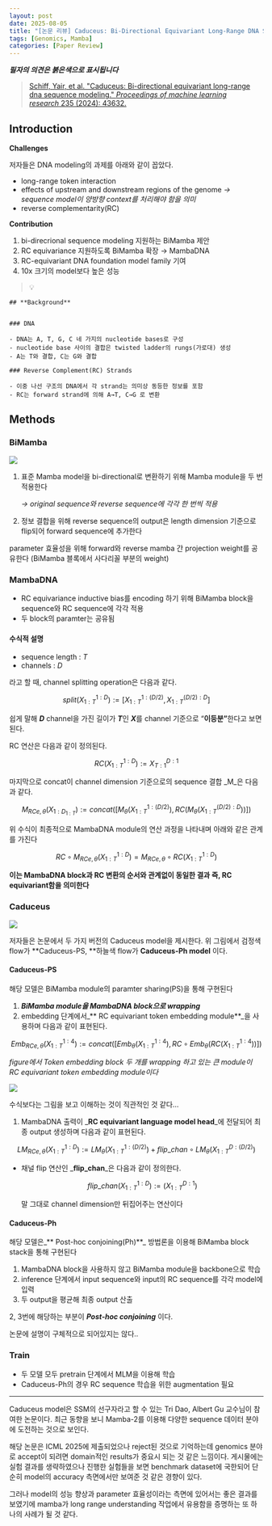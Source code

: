 ```yaml
---
layout: post
date: 2025-08-05
title: "[논문 리뷰] Caduceus: Bi-Directional Equivariant Long-Range DNA Sequence Modeling"
tags: [Genomics, Mamba]
categories: [Paper Review]
---
```


<span class="notion-red">_**필자의 의견은 붉은색으로 표시됩니다**_</span>


> [Schiff, Yair, et al. "Caduceus: Bi-directional equivariant long-range dna sequence modeling." ](https://pmc.ncbi.nlm.nih.gov/articles/PMC12189541/)[_Proceedings of machine learning research_](https://pmc.ncbi.nlm.nih.gov/articles/PMC12189541/)[ 235 (2024): 43632.](https://pmc.ncbi.nlm.nih.gov/articles/PMC12189541/)



## Introduction


**Challenges**


저자들은 DNA modeling의 과제를 아래와 같이 꼽았다.

- long-range token interaction
- effects of upstream and downstream regions of the genome 
_→ sequence model이 양방향 context를 처리해야 함을 의미_
- reverse complementarity(RC)

**Contribution**

1. bi-direcrional sequence modeling 지원하는 BiMamba 제안
1. RC equivariance 지원하도록 BiMamba 확장 → MambaDNA
1. RC-equivariant DNA foundation model family 기여
1. 10x 크기의 model보다 높은 성능

> 💡 


	## **Background**


	### DNA

	- DNA는 A, T, G, C 네 가지의 nucleotide bases로 구성
	- nucleotide base 사이의 결합은 twisted ladder의 rungs(가로대) 생성
	- A는 T와 결합, C는 G와 결합

	### Reverse Complement(RC) Strands

	- 이중 나선 구조의 DNA에서 각 strand는 의미상 동등한 정보를 포함
	- RC는 forward strand에 의해 A→T, C→G 로 변환


## Methods



### BiMamba


![](https://prod-files-secure.s3.us-west-2.amazonaws.com/542b861c-36a8-4051-84e5-8804b6728dba/2c247d59-7815-4980-99f0-8f0d21f445a7/image.png?X-Amz-Algorithm=AWS4-HMAC-SHA256&X-Amz-Content-Sha256=UNSIGNED-PAYLOAD&X-Amz-Credential=ASIAZI2LB466Q2KJW7Q5%2F20250902%2Fus-west-2%2Fs3%2Faws4_request&X-Amz-Date=20250902T033148Z&X-Amz-Expires=3600&X-Amz-Security-Token=IQoJb3JpZ2luX2VjELv%2F%2F%2F%2F%2F%2F%2F%2F%2F%2FwEaCXVzLXdlc3QtMiJHMEUCIQCsjrnBOm1RUp%2Fpohb%2FkZdkvx0e%2BncGrOieFsWqqQDXVgIgKJ1gK%2Fiqyo4Qf18aGE2RFOuoFZWhe5gg4%2BV7gNmNmk4q%2FwMIJBAAGgw2Mzc0MjMxODM4MDUiDKdrMnEkLywVFYc3TCrcA76lUIPAQg0AG6fFW0BTLvkd3MgkjFKCNnTRgCIwkOS%2Bj02tyQLFCQNNRt6iJzC1KsAGk6INX%2FAkLK9JXNBuqh81n535%2Bzvr168lGBt1GUisxDny6cQTZv9zoVcJrH31MQYg0MOQJUgZyWcasCbNmHnuJdXG%2FISsNoYGKFxAJDodGJ6vUSRYrFceL8R2inQ20%2B0GkW7QboBFCo8n%2F%2B93khC5Z0JYL8doY5xCPyZEUyId0dm5Vnw9tEcWBjozCiWu67hI5j10YZ60X8HnIIIC8twjVWrK4aOUpE2AUxv6fP2rCHZv288xhAx37KQKLmD%2Br%2BAOAN3pqhZVzHJEsZSZTyhYL7QxKpO9I7tizNdssDA9misJH0iMn%2BBA%2BELOdeFRUiQ2QAQNxnkGhEHB67JOwC%2FjgmVr2DrRjqPmPoXALcZ9TDRtwsbEP4mbAC7GcWm%2FpR3JXZWPiqvWpQmykjSkMBtPaQ9geA%2FrS3HxtIznTOy1MFUgz17pe%2Fi1tmx4Si01BN%2FSsOYHwtmC6J5jc5Z0UK5b3K2vRWJnDaV0PjSp%2BEJSJ1gSui0GOlVMDfgYfT2DUP1YBaGto%2FYVl8OvLUGE0hNmuPOmaJAPWQILPfPSaFMTQEST2Q0poHxfZdchMOW72cUGOqUB9s9itr5qQ9okwVOyzXrhdpgnnU3CkYpkC283sY24c4oxGuI0f%2BlBGGo6Kc6jEopBcIC0aojJyDfKTBAlDDZzv04krJppf5np%2BM7QboiphzYoPNJPJmRMDYByKhxrjF4563mfQ7VEPBReMZBeZj05iShNYTDH6CQpskySRm3seZKMAjnokk1ui%2BFYHtcjZqWPaUnTeg1hMXe7iHKrt5Jl%2BSyaw%2FQP&X-Amz-Signature=229ecdc103c803a28d4893d82088b130ecb3649e6ebcf6a6bf22914cfafc9f98&X-Amz-SignedHeaders=host&x-amz-checksum-mode=ENABLED&x-id=GetObject)

1. 표준 Mamba model을 bi-directional로 변환하기 위해 Mamba module을 두 번 적용한다

	_→ original sequence와 reverse sequence에 각각 한 번씩 적용_

1. 정보 결합을 위해 reverse sequence의 output은 length dimension 기준으로 flip되어 forward sequence에 추가한다

parameter 효율성을 위해 forward와 reverse mamba 간 projection weight를 공유한다 (BiMamba 블록에서 사다리꼴 부분의 weight)



### MambaDNA

- RC equivariance inductive bias를 encoding 하기 위해 BiMamba block을 sequence와 RC sequence에 각각 적용
- 두 block의 paramter는 공유됨


#### 수식적 설명

- sequence length : _T_
- channels : _D_

라고 할 때,  channel splitting operation은 다음과 같다.


$$
split(X^{1:D}_{1:T}):=[X^{1:(D/2)}_{1:T},X^{(D/2):D}_{1:T}]
$$


<span class="notion-red">쉽게 말해 </span><span class="notion-red">_**D**_</span><span class="notion-red"> channel을 가진 길이가 </span><span class="notion-red">_**T**_</span><span class="notion-red">인 </span><span class="notion-red">_**X**_</span><span class="notion-red">를 channel 기준으로 “</span><span class="notion-red">**이등분”**</span><span class="notion-red">한다고 보면 된다.</span>


RC 연산은 다음과 같이 정의된다.


$$
RC(X^{1:D}_{1:T}):=X^{D:1}_{T:1}
$$


마지막으로 concat이 channel dimension 기준으로의 sequence 결합 _M_은 다음과 같다.


$$
M_{RCe,\theta}(X_{1:D_{1:T}}):=concat([M_{\theta}(X^{1:(D/2)}_{1:T}),RC(M_{\theta}(X^{(D/2):D}_{1:T}))])
$$


위 수식이 최종적으로 MambaDNA module의 연산 과정을 나타내며 아래와 같은 관계를 가진다


$$
RC\circ M_{RCe,\theta}(X^{1:D}_{1:T}) = M_{RCe,\theta} \circ RC(X^{1:D}_{1:T})
$$


**이는 MambaDNA block과 RC 변환의 순서와 관계없이 동일한 결과 즉, RC equivariant함을 의미한다**



### Caduceus


![](https://prod-files-secure.s3.us-west-2.amazonaws.com/542b861c-36a8-4051-84e5-8804b6728dba/f94a60d7-8145-473b-aef9-7c68d3ec604a/image.png?X-Amz-Algorithm=AWS4-HMAC-SHA256&X-Amz-Content-Sha256=UNSIGNED-PAYLOAD&X-Amz-Credential=ASIAZI2LB466Q2KJW7Q5%2F20250902%2Fus-west-2%2Fs3%2Faws4_request&X-Amz-Date=20250902T033148Z&X-Amz-Expires=3600&X-Amz-Security-Token=IQoJb3JpZ2luX2VjELv%2F%2F%2F%2F%2F%2F%2F%2F%2F%2FwEaCXVzLXdlc3QtMiJHMEUCIQCsjrnBOm1RUp%2Fpohb%2FkZdkvx0e%2BncGrOieFsWqqQDXVgIgKJ1gK%2Fiqyo4Qf18aGE2RFOuoFZWhe5gg4%2BV7gNmNmk4q%2FwMIJBAAGgw2Mzc0MjMxODM4MDUiDKdrMnEkLywVFYc3TCrcA76lUIPAQg0AG6fFW0BTLvkd3MgkjFKCNnTRgCIwkOS%2Bj02tyQLFCQNNRt6iJzC1KsAGk6INX%2FAkLK9JXNBuqh81n535%2Bzvr168lGBt1GUisxDny6cQTZv9zoVcJrH31MQYg0MOQJUgZyWcasCbNmHnuJdXG%2FISsNoYGKFxAJDodGJ6vUSRYrFceL8R2inQ20%2B0GkW7QboBFCo8n%2F%2B93khC5Z0JYL8doY5xCPyZEUyId0dm5Vnw9tEcWBjozCiWu67hI5j10YZ60X8HnIIIC8twjVWrK4aOUpE2AUxv6fP2rCHZv288xhAx37KQKLmD%2Br%2BAOAN3pqhZVzHJEsZSZTyhYL7QxKpO9I7tizNdssDA9misJH0iMn%2BBA%2BELOdeFRUiQ2QAQNxnkGhEHB67JOwC%2FjgmVr2DrRjqPmPoXALcZ9TDRtwsbEP4mbAC7GcWm%2FpR3JXZWPiqvWpQmykjSkMBtPaQ9geA%2FrS3HxtIznTOy1MFUgz17pe%2Fi1tmx4Si01BN%2FSsOYHwtmC6J5jc5Z0UK5b3K2vRWJnDaV0PjSp%2BEJSJ1gSui0GOlVMDfgYfT2DUP1YBaGto%2FYVl8OvLUGE0hNmuPOmaJAPWQILPfPSaFMTQEST2Q0poHxfZdchMOW72cUGOqUB9s9itr5qQ9okwVOyzXrhdpgnnU3CkYpkC283sY24c4oxGuI0f%2BlBGGo6Kc6jEopBcIC0aojJyDfKTBAlDDZzv04krJppf5np%2BM7QboiphzYoPNJPJmRMDYByKhxrjF4563mfQ7VEPBReMZBeZj05iShNYTDH6CQpskySRm3seZKMAjnokk1ui%2BFYHtcjZqWPaUnTeg1hMXe7iHKrt5Jl%2BSyaw%2FQP&X-Amz-Signature=2c1f3a37c59f58aec1e6cb733832233326b1dabfbe7d9a6b6159cca09bc958fd&X-Amz-SignedHeaders=host&x-amz-checksum-mode=ENABLED&x-id=GetObject)


저자들은 논문에서 두 가지 버전의 Caduceus model을 제시한다. 위 그림에서 검정색 flow가 **Caduceus-PS, **하늘색 flow가 **Caduceus-Ph model** 이다.



#### Caduceus-PS


해당 모델은 BiMamba module의 paramter sharing(PS)을 통해 구현된다

1. _**BiMamba module을 MambaDNA block으로 wrapping**_
1. embedding 단계에서_** RC equivariant token embedding module**_을 사용하며 다음과 같이 표현된다.

$$
Emb_{RCe,\theta}(X^{1:4}_{1:T}):=concat([Emb_{\theta}(X^{1:4}_{1:T}),RC \circ Emb_{\theta}(RC(X^{1:4}_{1:T}))])
$$


_figure에서 Token embedding block 두 개를 wrapping 하고 있는 큰 module이 RC equivariant token embedding module이다_


![](https://prod-files-secure.s3.us-west-2.amazonaws.com/542b861c-36a8-4051-84e5-8804b6728dba/b175e4da-71eb-4e91-8c23-a06dabe673c9/image.png?X-Amz-Algorithm=AWS4-HMAC-SHA256&X-Amz-Content-Sha256=UNSIGNED-PAYLOAD&X-Amz-Credential=ASIAZI2LB466Q2KJW7Q5%2F20250902%2Fus-west-2%2Fs3%2Faws4_request&X-Amz-Date=20250902T033148Z&X-Amz-Expires=3600&X-Amz-Security-Token=IQoJb3JpZ2luX2VjELv%2F%2F%2F%2F%2F%2F%2F%2F%2F%2FwEaCXVzLXdlc3QtMiJHMEUCIQCsjrnBOm1RUp%2Fpohb%2FkZdkvx0e%2BncGrOieFsWqqQDXVgIgKJ1gK%2Fiqyo4Qf18aGE2RFOuoFZWhe5gg4%2BV7gNmNmk4q%2FwMIJBAAGgw2Mzc0MjMxODM4MDUiDKdrMnEkLywVFYc3TCrcA76lUIPAQg0AG6fFW0BTLvkd3MgkjFKCNnTRgCIwkOS%2Bj02tyQLFCQNNRt6iJzC1KsAGk6INX%2FAkLK9JXNBuqh81n535%2Bzvr168lGBt1GUisxDny6cQTZv9zoVcJrH31MQYg0MOQJUgZyWcasCbNmHnuJdXG%2FISsNoYGKFxAJDodGJ6vUSRYrFceL8R2inQ20%2B0GkW7QboBFCo8n%2F%2B93khC5Z0JYL8doY5xCPyZEUyId0dm5Vnw9tEcWBjozCiWu67hI5j10YZ60X8HnIIIC8twjVWrK4aOUpE2AUxv6fP2rCHZv288xhAx37KQKLmD%2Br%2BAOAN3pqhZVzHJEsZSZTyhYL7QxKpO9I7tizNdssDA9misJH0iMn%2BBA%2BELOdeFRUiQ2QAQNxnkGhEHB67JOwC%2FjgmVr2DrRjqPmPoXALcZ9TDRtwsbEP4mbAC7GcWm%2FpR3JXZWPiqvWpQmykjSkMBtPaQ9geA%2FrS3HxtIznTOy1MFUgz17pe%2Fi1tmx4Si01BN%2FSsOYHwtmC6J5jc5Z0UK5b3K2vRWJnDaV0PjSp%2BEJSJ1gSui0GOlVMDfgYfT2DUP1YBaGto%2FYVl8OvLUGE0hNmuPOmaJAPWQILPfPSaFMTQEST2Q0poHxfZdchMOW72cUGOqUB9s9itr5qQ9okwVOyzXrhdpgnnU3CkYpkC283sY24c4oxGuI0f%2BlBGGo6Kc6jEopBcIC0aojJyDfKTBAlDDZzv04krJppf5np%2BM7QboiphzYoPNJPJmRMDYByKhxrjF4563mfQ7VEPBReMZBeZj05iShNYTDH6CQpskySRm3seZKMAjnokk1ui%2BFYHtcjZqWPaUnTeg1hMXe7iHKrt5Jl%2BSyaw%2FQP&X-Amz-Signature=fe60ec9a62eae54862b591430961cd02fee18a3bd79c23cda6df5db82e495302&X-Amz-SignedHeaders=host&x-amz-checksum-mode=ENABLED&x-id=GetObject)


<span class="notion-red">수식보다는 그림을 보고 이해하는 것이 직관적인 것 같다…</span>

1. MambaDNA 출력이 _**RC equivariant language model head**_에 전달되어 최종 output 생성하며 다음과 같이 표현된다.

$$
LM_{RCe,\theta}(X^{1:D}_{1:T}):= LM_{\theta}(X^{1:(D/2)}_{1:T})+flip\_chan\circ LM_{\theta}(X^{D:(D/2)}_{1:T})
$$

- 채널 flip 연산인 _**flip\_chan**_은 다음과 같이 정의한다.

	$$
	flip\_chan(X^{1:D}_{1:T}):=(X^{D:1}_{1:T})
	$$


	말 그대로 channel dimension만 뒤집어주는 연산이다



#### Caduceus-Ph


해당 모델은_** Post-hoc conjoining(Ph)**_ 방법론을 이용해 BiMamba block stack을 통해 구현된다

1. MambaDNA block을 사용하지 않고 BiMamba module을 backbone으로 학습
1. inference 단계에서 input sequence와 input의 RC sequence를 각각 model에 입력
1. 두 output을 평균해 최종 output 산출

2, 3번에 해당하는 부분이 _**Post-hoc conjoining**_ 이다.


<span class="notion-red">논문에 설명이 구체적으로 되어있지는 않다..</span>



### Train

- 두 모델 모두 pretrain 단계에서 MLM을 이용해 학습
- Caduceus-Ph의 경우 RC sequence 학습을 위한 augmentation 필요

---


<span class="notion-red">Caduceus model은 SSM의 선구자라고 할 수 있는 Tri Dao, Albert Gu 교수님이 참여한 논문이다. 최근 동향을 보니 Mamba-2를 이용해 다양한 sequence 데이터 분야에 도전하는 것으로 보인다.</span>


<span class="notion-red">해당 논문은 ICML 2025에 제출되었으나 reject된 것으로 기억하는데 genomics 분야로 accept이 되려면 domain적인 results가 중요시 되는 것 같은 느낌이다. 게시물에는 실험 결과를 생략하였으나 진행한 실험들을 보면 benchmark dataset에 국한되어 단순히 model의 accuracy 측면에서만 보여준 것 같은 경향이 있다.</span>


<span class="notion-red">그러나 model의 성능 향상과 parameter 효율성이라는 측면에 있어서는 좋은 결과를 보였기에 mamba가 long range understanding 작업에서 유용함을 증명하는 또 하나의 사례가 될 것 같다.</span>

